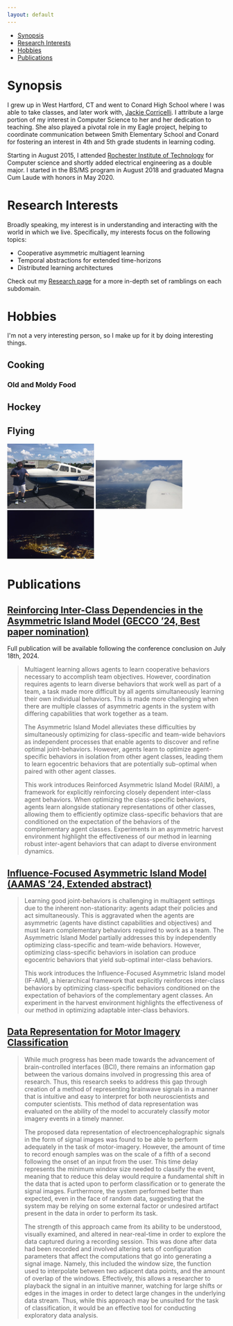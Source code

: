 ```yaml
---
layout: default
---
```


- [Synopsis](#synopsis)
- [Research Interests](#research-interests)
- [Hobbies](#hobbies)
- [Publications](#publications)

# Synopsis

I grew up in West Hartford, CT and went to Conard High School where I was able to take classes, and later work with, [Jackie Corricelli](https://sites.google.com/whps.org/corricelli). I attribute a large portion of my interest in Computer Science to her and her dedication to teaching. She also played a pivotal role in my Eagle project, helping to coordinate communication between Smith Elementary School and Conard for fostering an interest in 4th and 5th grade students in learning coding.

Starting in August 2015, I attended [Rochester Institute of Technology](https://www.rit.edu/) for Computer science and shortly added electrical engineering as a double major. I started in the BS/MS program in August 2018 and graduated Magna Cum Laude with honors in May 2020.

# Research Interests

Broadly speaking, my interest is in understanding and interacting with the world in which we live. Specifically, my interests focus on the following topics:

- Cooperative asymmetric multiagent learning
- Temporal abstractions for extended time-horizons
- Distributed learning architectures

Check out my [Research page](research.md) for a more in-depth set of ramblings on each subdomain. 

# Hobbies

I'm not a very interesting person, so I make up for it by doing interesting things.

## Cooking
### Old and Moldy Food
## Hockey
## Flying

<img src="assets/images/first_solo.webp" alt="First Solo" width="200"/>

<img src="assets/images/nc_off_wing.webp" alt="Aerial View of North Carolina" width="200"/>

<img src="assets/images/rdu_night.webp" alt="RDU at Night" width="200"/>

# Publications

## [Reinforcing Inter-Class Dependencies in the Asymmetric Island Model (GECCO ’24, Best paper nomination)](https://doi.org/10.1145/3638529.3654213)

Full publication will be available following the conference conclusion on July 18th, 2024.

> Multiagent learning allows agents to learn cooperative behaviors necessary to accomplish team objectives. However, coordination requires agents to learn diverse behaviors that work well as part of a team, a task made more difficult by all agents simultaneously learning their own individual behaviors. This is made more challenging when there are multiple classes of asymmetric agents in the system with differing capabilities that work together as a team.
> 
> The Asymmetric Island Model alleviates these difficulties by simultaneously optimizing for class-specific and team-wide behaviors as independent processes that enable agents to discover and refine optimal joint-behaviors. However, agents learn to optimize agent-specific behaviors in isolation from other agent classes, leading them to learn egocentric behaviors that are potentially sub-optimal when paired with other agent classes.
> 
> This work introduces Reinforced Asymmetric Island Model (RAIM), a framework for explicitly reinforcing closely dependent inter-class agent behaviors. When optimizing the class-specific behaviors, agents learn alongside stationary representations of other classes, allowing them to efficiently optimize class-specific behaviors that are conditioned on the expectation of the behaviors of the complementary agent classes. Experiments in an asymmetric harvest environment highlight the effectiveness of our method in learning robust inter-agent behaviors that can adapt to diverse environment dynamics.


## [Influence-Focused Asymmetric Island Model (AAMAS ’24, Extended abstract)](https://www.ifaamas.org/Proceedings/aamas2024/pdfs/p2261.pdf)

> Learning good joint-behaviors is challenging in multiagent settings due to the inherent non-stationarity: agents adapt their policies and act simultaneously. This is aggravated when the agents are asymmetric (agents have distinct capabilities and objectives) and must learn complementary behaviors required to work as a team. The Asymmetric Island Model partially addresses this by independently optimizing class-specific and team-wide behaviors. However, optimizing class-specific behaviors in isolation can produce egocentric behaviors that yield sub-optimal inter-class behaviors.
> 
> This work introduces the Influence-Focused Asymmetric Island model (IF-AIM), a hierarchical framework that explicitly reinforces inter-class behaviors by optimizing class-specific behaviors conditioned on the expectation of behaviors of the complementary agent classes. An experiment in the harvest environment highlights the effectiveness of our method in optimizing adaptable inter-class behaviors.

## [Data Representation for Motor Imagery Classification](https://repository.rit.edu/theses/10369/)

> While much progress has been made towards the advancement of brain-controlled interfaces (BCI), there remains an information gap between the various domains involved in progressing this area of research. Thus, this research seeks to address this gap through creation of a method of representing brainwave signals in a manner that is intuitive and easy to interpret for both neuroscientists and computer scientists. This method of data representation was evaluated on the ability of the model to accurately classify motor imagery events in a timely manner.
>
> The proposed data representation of electroencephalographic signals in the form of signal images was found to be able to perform adequately in the task of motor-imagery. However, the amount of time to record enough samples was on the scale of a fifth of a second following the onset of an input from the user. This time delay represents the minimum window size needed to classify the event, meaning that to reduce this delay would require a fundamental shift in the data that is acted upon to perform classification or to generate the signal images. Furthermore, the system performed better than expected, even in the face of random data, suggesting that the system may be relying on some external factor or undesired artifact present in the data in order to perform its task.
>
> The strength of this approach came from its ability to be understood, visually examined, and altered in near-real-time in order to explore the data captured during a recording session. This was done after data had been recorded and involved altering sets of configuration parameters that affect the computations that go into generating a signal image. Namely, this included the window size, the function used to interpolate between two adjacent data points, and the amount of overlap of the windows. Effectively, this allows a researcher to playback the signal in an intuitive manner, watching for large shifts or edges in the images in order to detect large changes in the underlying data stream. Thus, while this approach may be unsuited for the task of classification, it would be an effective tool for conducting exploratory data analysis.
> 